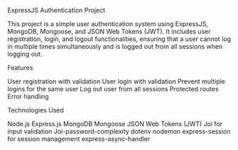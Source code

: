 ExpressJS Authentication Project

This project is a simple user authentication system using ExpressJS, MongoDB, Mongoose, and JSON Web Tokens (JWT). It includes user registration, login, and logout functionalities, ensuring that a user cannot log in multiple times simultaneously and is logged out from all sessions when logging out.

Features


User registration with validation
User login with validation
Prevent multiple logins for the same user
Log out user from all sessions
Protected routes
Error handling


Technologies Used

Node.js
Express.js
MongoDB
Mongoose
JSON Web Tokens (JWT)
Joi for input validation
Joi-password-complexity
dotenv
nodemon
express-session for session management
express-async-handler
